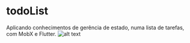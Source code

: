# todoList
Aplicando conhecimentos de gerência de estado, numa lista de tarefas, com MobX e Flutter.
![alt text](https://github.com/yuriboeira11tx/todoList/screenshot-1.jpg?raw=true)
